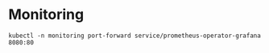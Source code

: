 # Monitoring

```
kubectl -n monitoring port-forward service/prometheus-operator-grafana 8080:80
```
